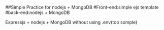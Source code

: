 ##Simple Practice for nodejs + MongoDB
#Front-end:simple ejs template
#back-end:nodejs + MongoDB

Expressjs + nodejs + MongoDB without using .env(too somple)
